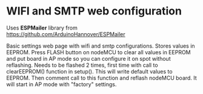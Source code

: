 <h1>WIFI and SMTP web configuration</h1>

Uses <b>ESPMailer</b> library from https://github.com/ArduinoHannover/ESPMailer

Basic settings web page with wifi and smtp configurations.
Stores values in EEPROM. Press FLASH button on nodeMCU to clear all values in EEPROM and put board in AP mode so you can configure it on spot without reflashing. 
Needs to be flashed 2 times, first time with call to clearEEPROM() function in setup(). This will write default values to EEPROM. Then comment call to this function and reflash nodeMCU board. It will start in AP mode with "factory" settings. 
